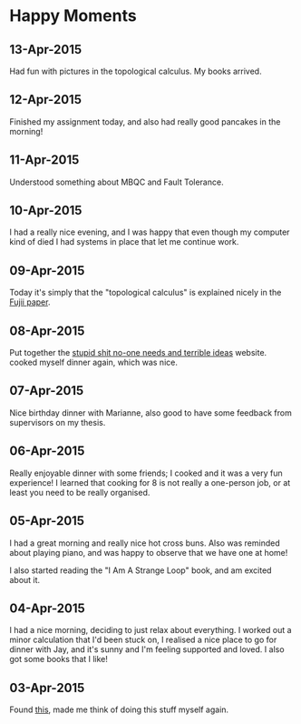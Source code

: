 Happy Moments
==

13-Apr-2015
---

Had fun with pictures in the topological calculus. My books arrived.


12-Apr-2015
---

Finished my assignment today, and also had really good pancakes in the morning!


11-Apr-2015
---

Understood something about MBQC and Fault Tolerance.


10-Apr-2015
---

I had a really nice evening, and I was happy that even though my computer kind
of died I had systems in place that let me continue work.


09-Apr-2015
---

Today it's simply that the "topological calculus" is explained nicely
in the [Fujii paper](http://arxiv.org/abs/1504.01444).


08-Apr-2015
---

Put together the [stupid shit no-one needs and terrible ideas](https://stupidhackathonmelbourne.github.io/) website. cooked myself dinner again,
which was nice.


07-Apr-2015
---

Nice birthday dinner with Marianne, also good to have some feedback from
supervisors on my thesis.


06-Apr-2015
----

Really enjoyable dinner with some friends; I cooked and it was a very
fun experience! I learned that cooking for 8 is not really a one-person
job, or at least you need to be really organised.


05-Apr-2015
---

I had a great morning and really nice hot cross buns. Also was reminded about
playing piano, and was happy to observe that we have one at home!

I also started reading the "I Am A Strange Loop" book, and am excited about
it.


04-Apr-2015
---

I had a nice morning, deciding to just relax about everything. I worked out
a minor calculation that I'd been stuck on, I realised a nice place to go for
dinner with Jay, and it's sunny and I'm feeling supported and loved. I also got
some books that I like!


03-Apr-2015
---

Found [this](https://github.com/una/personal-goals), made me think of doing
this stuff myself again.
